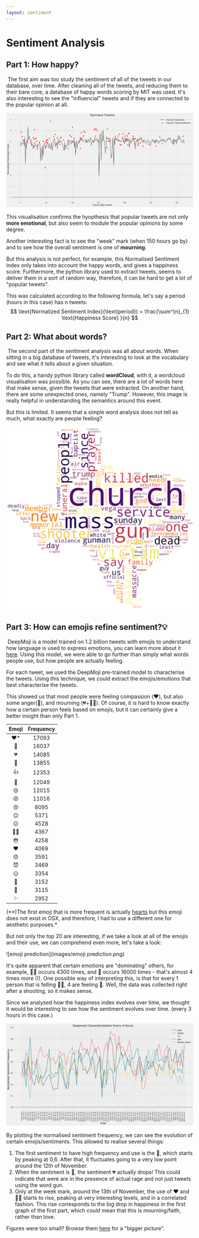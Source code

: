 ```yaml
---
layout: sentiment
---
```


# Sentiment Analysis

## Part 1: How happy?  

​	The first aim was too study the sentiment of all of the tweets in our database, over time. After cleaning all of the tweets, and reducing them to their bare core, a database of happy words scoring by MIT was used. It's also interesting to see the "influencial" tweets and if they are connected to the popular opinion at all.

![over_time](images/over_time.png)

This visualisation confirms the hyopthesis that popular tweets are not only **more emotional**, but also seem to module the popular opinions by some degree.

Another interesting fact is to see the "week" mark (when 150 hours go by) and to see how the overall sentiment is one of **mourning**.

But this analysis is not perfect, for example, this Normalised Sentiment Index only takes into account the happy words, and gives a happiness score. Furthermore, the python library used to extract tweets, seems to deliver them in a sort of random way, therefore, it can be hard to get a lot of "popular tweets".

This was calculated according to the following formula, let's say a period (hours in this case) has n tweets:
$$
\text{Normalized Sentiment Index}(\text{period}) = \frac{\sum^{n}_{1} \text{Happiness Score} }{n}
$$

## Part 2: What about words?  

​	The second part of the sentiment analysis was all about words. When sitting in a big database of tweets, it's interesting to look at the vocabulary and see what it tells about a given situation.

To do this, a handy python library called **wordCloud**, with it, a wordcloud visualisation was possible. As you can see, there are a lot of words here that make sense, given the tweets that were extracted. On another hand, there are some unexpected ones, namely "Trump". However, this image is really helpful in understanding the semantics around this event.

But this is limited. It seems that a simple word analysis does not tell as much, what exactly are people feeling?

![emoji prediction](images/word_cloud.png)





## Part 3: How can emojis refine sentiment?💡

​	DeepMoji is a model trained on 1.2 billion tweets with emojis to understand how language is used to express emotions, you can learn more about it [here](https://github.com/bfelbo/DeepMoji). Using this model, we were able to go further than simply what words people use, but how people are actually feeling.

For each tweet, we used the DeepMoji pre-trained model to characterise the tweets. Using this technique, we could extract the emojis/emotions that best characterise the tweets.

This showed us that most people were feeling compassion (❤️), but also some anger(🔫), and mourning (💔+🙏🏻). Of course, it is hard to know exactly how a certain person feels based on emojis, but it can certainly give a better insight than only Part 1.



| Emoji | Frequency |
| :---: | :-------: |
|  ❤️*  |   17093   |
|  🔫   |   16037   |
|  💔   |   14085   |
|  🙏   |   13855   |
|  👍   |   12353   |
|  💟   |   12049   |
|  😢   |   12015   |
|  😡   |   11016   |
|  😠   |   8095    |
|  😐   |   5371    |
|  😕   |   4528    |
|  ✌🏻  |   4367    |
|  😳   |   4258    |
|  ❤️   |   4069    |
|  😞   |   3591    |
|  😈   |   3469    |
|  😑   |   3354    |
|  💪   |   3152    |
|  👊   |   3115    |
|   ✨   |   2952    |

 (**)The first emoji that is more frequent is actually [hearts](https://emojipedia-us.s3.amazonaws.com/thumbs/144/twitter/103/black-heart-suit_2665.png) but this emoji does not exist in OSX, and therefore, I had to use a different one for aesthetic purposes.*

But not only the top 20 are interesting, if we take a look at all of the emojis and their use, we can comprehend even more, let's take a look:

![emoji prediction](images/emoji prediction.png)

It's quite apparent that certain emotions are "dominating" others, for example, ✌🏻 occurs 4300 times, and 🔫  occurs 16000 times - that's almost 4 times more (!). One possible way of interpreting this, is that for every 1 person that is felling ✌🏻, 4 are feeling 🔫.  Well, the data was collected right after a shooting, so it makes sense.

Since we analysed how the happiness index evolves over time, we thought it would be interesting to see how the sentiment evolves over time. (every 3 hours in this case.)

![over_time](images/emoji_over_time.png)

By plotting the normalised sentiment frequency, we can see the evolution of certain emojis/sentiments. This allowed to realise several things:

1. The first sentiment to have high frequency and use is the 🔫, which starts by peaking at 0,6. After that, it fluctuates going to a very low point around the 12th of November.
2. When the sentiment is 🔫, the sentiment 💔 actually drops! This could indicate that were are in the presence of actual rage and not just tweets using the word gun.
3. Only at the week mark, around the 13th of November, the use of ❤️ and 🙏🏻 starts to rise, peaking at very interesting levels, and in a correlated fashion. This rise corresponds to the big drop in happiness in the first graph of the first part, which could mean that this is mourning/faith, rather than love.



Figures were too small? Browse them [here](https://imgur.com/a/FWdZy) for a "bigger picture".
